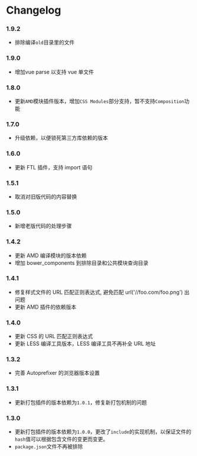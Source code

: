 # Changelog

### 1.9.2

* 排除编译`old`目录里的文件

### 1.9.0

* 增加vue parse 以支持 vue 单文件

### 1.8.0

* 更新`AMD`模块插件版本，增加`CSS Modules`部分支持，暂不支持`Composition`功能

### 1.7.0

* 升级依赖，以便锁死第三方库依赖的版本

### 1.6.0

* 更新 FTL 插件，支持 import 语句

### 1.5.1

* 取消对旧版代码的内容替换

### 1.5.0

* 新增老版代码的处理步骤

### 1.4.2

* 更新 AMD 编译模块的版本依赖
* 增加 bower_components 到排除目录和公共模块查询目录

### 1.4.1

* 修复样式文件的 URL 匹配正则表达式, 避免匹配 url('//foo.com/foo.png') 出问题
* 更新 AMD 插件的依赖版本

### 1.4.0

* 更新 CSS 的 URL 匹配正则表达式
* 更新 LESS 编译工具版本，LESS 编译工具不再补全 URL 地址

### 1.3.2

* 完善 Autoprefixer 的浏览器版本设置

### 1.3.1

* 更新打包插件的版本依赖为`1.0.1`，修复新打包机制的问题

### 1.3.0

* 更新打包插件的版本依赖为`1.0.0`，更改了`include`的实现机制，以保证文件的`hash`值可以根据包含文件的变更而变更。
* `package.json`文件不再被排除
